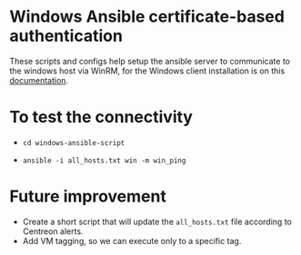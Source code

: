 # Windows Ansible certificate-based authentication
These scripts and configs help setup the ansible server to communicate to the windows host via WinRM, for the Windows client installation is on this [documentation](https://cas-support.atlassian.net/wiki/spaces/DSI/pages/1978957867/Windows+Ansible+certificate-based+authentication+for+L+Oreal+project).

# To test the connectivity
* `cd windows-ansible-script`

* `ansible -i all_hosts.txt win -m win_ping`

# Future improvement
* Create a short script that will update the `all_hosts.txt` file according to Centreon alerts.
* Add VM tagging, so we can execute only to a specific tag.

